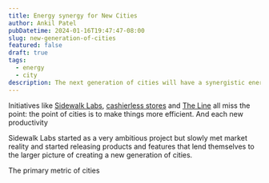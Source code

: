 ```yaml
---
title: Energy synergy for New Cities
author: Ankil Patel
pubDatetime: 2024-01-16T19:47:47-08:00
slug: new-generation-of-cities
featured: false
draft: true
tags:
  - energy
  - city
description: The next generation of cities will have a synergistic energy model
---
```


Initiatives like [Sidewalk Labs](https://www.sidewalklabs.com/), [cashierless stores](https://www.pymnts.com/news/retail/2023/cashierless-checkout-is-retails-next-normal/) and [The Line](https://www.npr.org/2022/07/26/1113670047/saudi-arabia-new-city-the-mirror-line-desert) all miss the point: the point of cities is to make things more efficient. And each new productivity

Sidewalk Labs started as a very ambitious project but slowly met market reality and started releasing products and features that lend themselves to the larger picture of creating a new generation of cities.

The primary metric of cities
